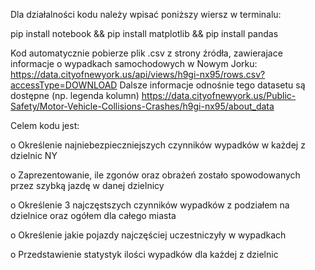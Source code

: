 Dla działalności kodu należy wpisać poniższy wiersz w terminalu:

pip install notebook && pip install matplotlib && pip install pandas

Kod automatycznie pobierze plik .csv z strony źródła, zawierajace informacje o wypadkach samochodowych w Nowym Jorku: https://data.cityofnewyork.us/api/views/h9gi-nx95/rows.csv?accessType=DOWNLOAD
Dalsze informacje odnośnie tego datasetu są dostępne (np. legenda kolumn) https://data.cityofnewyork.us/Public-Safety/Motor-Vehicle-Collisions-Crashes/h9gi-nx95/about_data

Celem kodu jest:

o Określenie najniebezpieczniejszych czynników wypadków w każdej z dzielnic NY 

o Zaprezentowanie, ile zgonów oraz obrażeń zostało spowodowanych przez szybką jazdę w  danej dzielnicy 

o Określenie 3 najczęstszych czynników wypadków z podziałem na dzielnice oraz ogółem dla  całego miasta
 
o Określenie jakie pojazdy najczęściej uczestniczyły w wypadkach 

o Przedstawienie statystyk ilości wypadków dla każdej z dzielnic 

